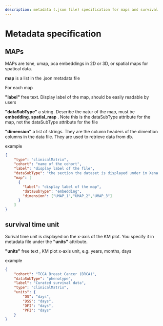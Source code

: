```yaml
---
description: metadata (.json file) specification for maps and survival time unit 
---
```


# Metadata specification

## MAPs
MAPs are tsne, umap, pca embeddings in 2D or 3D, or spatial maps for spatical data.

**map** is a list in the .json metadata file

For each map

**"label"** free text. Display label of the map, should be easily readable by users

**"dataSubType"** a string. Describe the natur of the map, must be **embedding**, **spatial_map** . Note this is the dataSubType attribute for the map, not the dataSubType attribute for the file 

**"dimension"** a list of strings. They are the column headers of the dimention columns in the data file. They are used to retrieve data from db.

example
```json
{
    "type": "clinicalMatrix",
    "cohort": "name of the cohort",
    "label": "display label of the file",
    "dataSubType": "the section the dataset is displayed under in Xena Datapages, describe what data is in the life",
    "map": [
      {
        "label": "display label of the map",
        "dataSubType": "embedding",
        "dimension": ["UMAP_1","UMAP_2","UMAP_3"]
      }
    ]
}
```

## survival time unit
Surival time unit is displayed on the x-axis of the KM plot. You specify it in metadata file under the **"units"** attribute. 

**"units"** free text , KM plot x-axis unit, e.g. years, months, days

example
```json
{
    "cohort": "TCGA Breast Cancer (BRCA)", 
    "dataSubType": "phenotype", 
    "label": "Curated survival data", 
    "type": "clinicalMatrix", 
    "units": {
        "OS": "days",
        "DSS": "days",
        "DFI": "days",
        "PFI": "days"
    }
}

```
